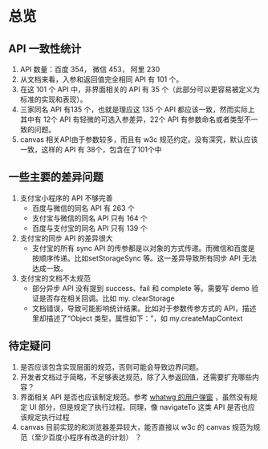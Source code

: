 # 总览

## API 一致性统计
1. API 数量：百度 354， 微信 453， 阿里 230
2. 从文档来看，入参和返回值完全相同 API 有 101 个。
3. 在这 101 个 API 中，非界面相关的 API 有 35 个（此部分可以更容易被定义为标准的实现和表现）。
4. 三家同名 API 有135 个，也就是理应这 135 个 API 都应该一致，然而实际上其中有 12个 API 有轻微的可选入参差异，22个 API 有参数命名或者类型不一致的问题。
5. canvas 相关API由于参数较多，而且有 w3c 规范约定。没有深究，默认应该一致，这样的 API 有 38个，包含在了101个中


## 一些主要的差异问题
1. 支付宝小程序的 API 不够完善
   - 百度与微信的同名 API 有 263 个
   - 支付宝与微信的同名 API 只有 164 个
   - 百度与支付宝的同名 API 只有 139 个
2. 支付宝的同步 API 的差异很大
   - 支付宝的所有 sync API 的传参都是以对象的方式传递。而微信和百度是按顺序传递。比如setStorageSync 等。这一差异导致所有同步 API 无法达成一致。
3. 支付宝的文档不太规范
   - 部分异步 API 没有提到 success、fail 和 complete 等。需要写 demo 验证是否存在相关回调。比如 my. clearStorage
   - 文档错误，导致可能影响统计结果。比如对于参数传参方式的 API，描述里却描述了“Object 类型，属性如下：”，如 my.createMapContext

## 待定疑问
1. 是否应该包含实现层面的规范，否则可能会导致边界问题。
2. 开发者文档过于简略，不足够表达规范，除了入参返回值，还需要扩充哪些内容？
3. 界面相关 API 是否也应该制定规范。参考 [whatwg 的用户弹窗](https://html.spec.whatwg.org/multipage/timers-and-user-prompts.html#simple-dialogs)
，虽然没有规定 UI 部分，但是规定了执行过程。同理，像 navigateTo 这类 API 是否也应该规定执行过程
4. canvas 目前实现的和浏览器差异较大，能否直接以 w3c 的 canvas 规范为规范（至少百度小程序有改造的计划） ？